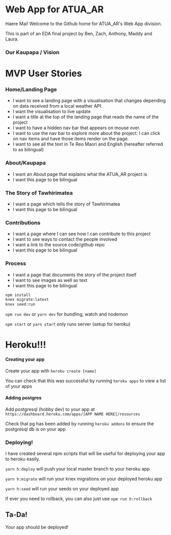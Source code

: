 # Web App for ATUA_AR

Haere Mai! Welcome to the Github home for ATUA_AR's Web App division.

This is part of an EDA final project by Ben, Zach, Anthony, Maddy and Laura.

### Our Kaupapa / Vision

# MVP User Stories

### Home/Landing Page

* I want to see a landing page with a visualisation that changes depending on data received from a local weather API.
* I want the visualisation to live update
* I want a title at the top of the landing page that reads the name of the project
* I want to have a hidden nav bar that appears on mouse over.
* I want to use the nav bar to explore more about the project: I can click on nav items and have those items render on the page.
* I want to see all the text in Te Reo Maori and English (hereafter referred to as bilingual)

### About/Kaupapa
* I want an About page that explains what the ATUA_AR project is
* I want this page to be bilingual

### The Story of Tawhirimatea
* I want a page which tells the story of Tawhirimatea
* I want this page to be bilingual


### Contributions
* I want a page where I can see how I can contribute to this project
* I want to see ways to contact the people involved
* I want a link to the source code/github repo
* I want this page to be bilingual  

### Process
* I want a page that documents the story of the project itself
* I want to see images as well as text
* I want this page to be bilingual



```sh
npm install
knex migrate:latest
knex seed:run

```

  `npm run dev` or `yarn dev` for bundling, watch and nodemon

  `npm start` or `yarn start` only runs server (setup for heroku)


# Heroku!!!

#### Creating your app

Create your app with `heroku create [name]`

You can check that this was successful by running `heroku apps` to view a list of your apps


#### Adding postgres

Add postgresql (hobby dev) to your app at `https://dashboard.heroku.com/apps/[APP NAME HERE]/resources`

Check that pg has been added by running `heroku addons` to ensure the postgresql db is on your app


### Deploying!

I have created several npm scripts that will be useful for deploying your app to heroku easily.

`yarn h:deploy` will push your local master branch to your heroku app

`yarn h:migrate` will run your knex migrations on your deployed heroku app

`yarn h:seed` will run your seeds on your deployed app

If ever you need to rollback, you can also just use `npm run h:rollback`


## Ta-Da!
Your app should be deployed!
